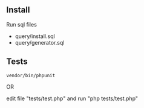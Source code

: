 ## Install

Run sql files
* query/install.sql
* query/generator.sql

## Tests
```
vendor/bin/phpunit 
```

OR 

edit file "tests/test.php" and run "php tests/test.php" 